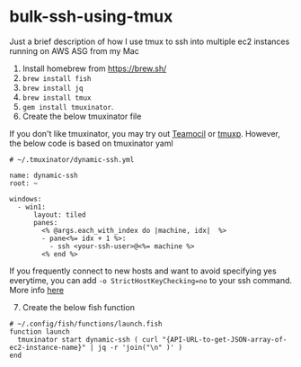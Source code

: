 # bulk-ssh-using-tmux
Just a brief description of how I use tmux to ssh into multiple ec2 instances running on AWS ASG from my Mac

1. Install homebrew from https://brew.sh/
2. `brew install fish`
3. `brew install jq`
4. `brew install tmux`
5. `gem install tmuxinator`. 
6. Create the below tmuxinator file

If you don't like tmuxinator, you may try out [Teamocil](http://www.teamocil.com/) or [tmuxp](https://tmuxp.git-pull.com). However, the below code is based on tmuxinator yaml


```
# ~/.tmuxinator/dynamic-ssh.yml

name: dynamic-ssh
root: ~

windows:
  - win1:
      layout: tiled
      panes:
        <% @args.each_with_index do |machine, idx|  %>
        - pane<%= idx + 1 %>:
          - ssh <your-ssh-user>@<%= machine %>
        <% end %>
```

If you frequently connect to new hosts and want to avoid specifying yes everytime, you can add `-o StrictHostKeyChecking=no` to your ssh command. More info [here](https://unix.stackexchange.com/questions/33271/how-to-avoid-ssh-asking-permission)

7. Create the below fish function
```
# ~/.config/fish/functions/launch.fish
function launch
  tmuxinator start dynamic-ssh ( curl "{API-URL-to-get-JSON-array-of-ec2-instance-name}" | jq -r 'join("\n" )' )
end
```
